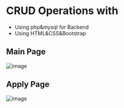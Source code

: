 # CRUD Operations with 
- Using php&mysql for Backend
- Using HTML&CSS&Bootstrap

## Main Page
![image](https://github.com/user-attachments/assets/a5360243-3632-4316-a2e6-032446a5049b)

## Apply Page

![image](https://github.com/user-attachments/assets/86fb7a18-497b-41f1-b865-19b7421e5f4c)
